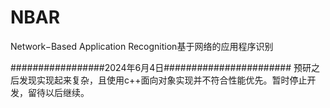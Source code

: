 # NBAR
Network−Based Application Recognition基于网络的应用程序识别

#################2024年6月4日#######################
预研之后发现实现起来复杂，且使用c++面向对象实现并不符合性能优先。暂时停止开发，留待以后继续。

